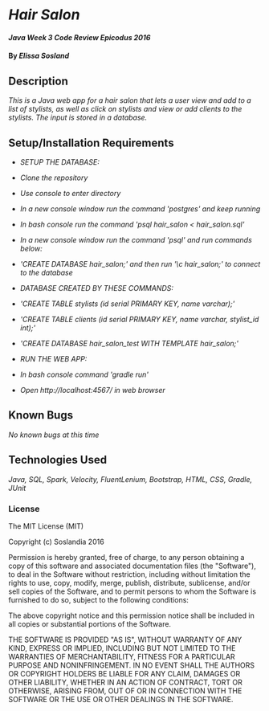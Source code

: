 # _Hair Salon_

#### _Java Week 3 Code Review Epicodus 2016_

#### By _**Elissa Sosland**_

## Description

_This is a Java web app for a hair salon that lets a user view and add to a list of stylists, as well as click on stylists and view or add clients to the stylists. The input is stored in a database._


## Setup/Installation Requirements

* _SETUP THE DATABASE:_
* _Clone the repository_
* _Use console to enter directory_
* _In a new console window run the command 'postgres' and keep running_
* _In bash console run the command 'psql hair_salon < hair_salon.sql'_
* _In a new console window run the command 'psql' and run commands below:_
* _'CREATE DATABASE hair_salon;' and then run '\c hair_salon;' to connect to the database_

* _DATABASE CREATED BY THESE COMMANDS:_
* _'CREATE TABLE stylists (id serial PRIMARY KEY, name varchar);'_
* _'CREATE TABLE clients (id serial PRIMARY KEY, name varchar, stylist_id int);'_
* _'CREATE DATABASE hair_salon_test WITH TEMPLATE hair_salon;'_

* _RUN THE WEB APP:_
* _In bash console command 'gradle run'_
* _Open http://localhost:4567/ in web browser_

## Known Bugs

_No known bugs at this time_

## Technologies Used

_Java, SQL, Spark, Velocity, FluentLenium, Bootstrap, HTML, CSS, Gradle, JUnit_

### License

The MIT License (MIT)

Copyright (c) Soslandia 2016

Permission is hereby granted, free of charge, to any person obtaining a copy
of this software and associated documentation files (the "Software"), to deal
in the Software without restriction, including without limitation the rights
to use, copy, modify, merge, publish, distribute, sublicense, and/or sell
copies of the Software, and to permit persons to whom the Software is
furnished to do so, subject to the following conditions:

The above copyright notice and this permission notice shall be included in all
copies or substantial portions of the Software.

THE SOFTWARE IS PROVIDED "AS IS", WITHOUT WARRANTY OF ANY KIND, EXPRESS OR
IMPLIED, INCLUDING BUT NOT LIMITED TO THE WARRANTIES OF MERCHANTABILITY,
FITNESS FOR A PARTICULAR PURPOSE AND NONINFRINGEMENT. IN NO EVENT SHALL THE
AUTHORS OR COPYRIGHT HOLDERS BE LIABLE FOR ANY CLAIM, DAMAGES OR OTHER
LIABILITY, WHETHER IN AN ACTION OF CONTRACT, TORT OR OTHERWISE, ARISING FROM,
OUT OF OR IN CONNECTION WITH THE SOFTWARE OR THE USE OR OTHER DEALINGS IN THE
SOFTWARE.
